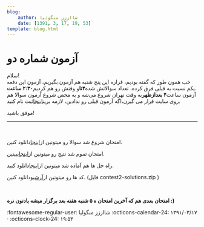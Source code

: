 ```yaml
---
blog:
    author: شااززز منگولیا
    date: [1391, 3, 17, 19, 53]
template: blog.html
---
```

# آزمون شماره دو

<div class="cnt">
سلام!<br/>خب همون طور که گفته بودیم، قراره این پنج شنبه هم آزمون بگیریم، آزمون این دفعه یکم نسبت به قبلی فرق کرده، تعداد سوالاتش شده<strong>۴تا</strong>و وقتش رو هم کردیم<strong>۲:۳۰ ساعت</strong>.<br/>آزمون ساعت<strong>۴ بعدازظهر</strong>به وقت تهران شروع می‌شه و به محض شروع آزمون سوالا هم روی سایت قرار می گیرن،اگه آزمون قبلی رو ندادین، لازمه برین<a href="http://sh44zzz.gigfa.com/m3/user/register/" target="_blank">اینجا</a>ثبت نام کنید.<br/><p>موفق باشید!</p>
<hr size="2" width="100%"/>
<p><br/></p>
<p>امتحان شروع شد سوالا رو میتونین از<a href="http://s3.picofile.com/file/7402140642/azmoon_2.pdf.html">اینجا</a>دانلود کنین.</p>
<p>امتحان تموم شد نتیج رو میتونین از<a href="http://sh44zzz.gigfa.com/m3/user/scoreboard/?contest=4">اینجا</a>ببینین.</p>
<p>راه حل ها هم آماده شد میتونین از<a href="http://s3.picofile.com/file/7402452040/solution_2.pdf.html">اینجا</a>دانلود کنید.</p>
<p>کد ها رو میتونین از<a href="http://sh44zzz.gigfa.com/m3/download/">آرشیو</a>دانلود کنین. (فایل contest2-solutions.zip )</p>
<p><br/></p>
<p><strong>امتحان بعدی هم که آخرین امتحان ه ۵ شنبه هفته بعد برگزار میشه یادتون نره :)</strong></p>
<p></p>
</div>

<div class="blog-info" markdown>
<span class="blog-author">
:fontawesome-regular-user: شااززز منگولیا
</span>
<span class="blog-date">
:octicons-calendar-24: ۱۳۹۱/۰۳/۱۷ · :octicons-clock-24: ۱۹:۵۳
</span>
</div>

